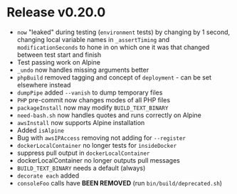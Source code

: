 # Release v0.20.0

- `now` "leaked" during testing (`environment` tests) by changing by 1 second, changing local variable names in
  `_assertTiming` and `modificationSeconds` to hone in on which one it was that changed between test start and finish
- Test passing work on Alpine
- `_undo` now handles missing arguments better
- `phpBuild` removed tagging and concept of `deployment` - can be set elsewhere instead
- `dumpPipe` added `--vanish` to dump temporary files
- `PHP` pre-commit now changes modes of all PHP files
- `packageInstall` now may modify `BUILD_TEXT_BINARY`
- `need-bash.sh` now handles quotes and runs correctly on Alpine
- `awsInstall` now supports Alpine installation
- Added `isAlpine`
- Bug with `awsIPAccess` removing not adding for `--register`
- `dockerLocalContainer` no longer tests for `insideDocker`
- suppress pull output in `dockerLocalContainer`
- dockerLocalContainer no longer outputs pull messages
- `BUILD_TEXT_BINARY` needs a default (always)
- `decorate each` added
- `consoleFoo` calls have **BEEN REMOVED** (run `bin/build/deprecated.sh`)

